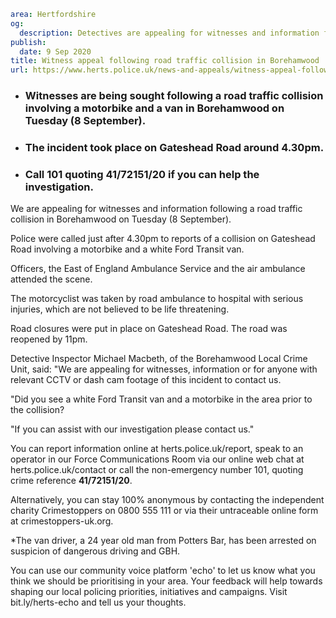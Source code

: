 ```yaml
area: Hertfordshire
og:
  description: Detectives are appealing for witnesses and information following a road traffic collision in Borehamwood on Tuesday (8 September).
publish:
  date: 9 Sep 2020
title: Witness appeal following road traffic collision in Borehamwood
url: https://www.herts.police.uk/news-and-appeals/witness-appeal-following-road-traffic-collision-in-borehamwood-600
```

* ### Witnesses are being sought following a road traffic collision involving a motorbike and a van in Borehamwood on Tuesday (8 September).

 * ### The incident took place on Gateshead Road around 4.30pm.

 * ### Call 101 quoting 41/72151/20 if you can help the investigation.

We are appealing for witnesses and information following a road traffic collision in Borehamwood on Tuesday (8 September).

Police were called just after 4.30pm to reports of a collision on Gateshead Road involving a motorbike and a white Ford Transit van.

Officers, the East of England Ambulance Service and the air ambulance attended the scene.

The motorcyclist was taken by road ambulance to hospital with serious injuries, which are not believed to be life threatening.

Road closures were put in place on Gateshead Road. The road was reopened by 11pm.

Detective Inspector Michael Macbeth, of the Borehamwood Local Crime Unit, said: "We are appealing for witnesses, information or for anyone with relevant CCTV or dash cam footage of this incident to contact us.

"Did you see a white Ford Transit van and a motorbike in the area prior to the collision?

"If you can assist with our investigation please contact us."

You can report information online at herts.police.uk/report, speak to an operator in our Force Communications Room via our online web chat at herts.police.uk/contact or call the non-emergency number 101, quoting crime reference **41/72151/20**.

Alternatively, you can stay 100% anonymous by contacting the independent charity Crimestoppers on 0800 555 111 or via their untraceable online form at crimestoppers-uk.org.

*The van driver, a 24 year old man from Potters Bar, has been arrested on suspicion of dangerous driving and GBH.

You can use our community voice platform 'echo' to let us know what you think we should be prioritising in your area. Your feedback will help towards shaping our local policing priorities, initiatives and campaigns. Visit bit.ly/herts-echo and tell us your thoughts.
